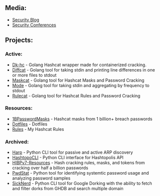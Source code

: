 ## Media:
- [Security Blog](https://JakeWnuk.com)
- [Security Conferences](https://github.com/JakeWnuk/Security-Conferences)

## Projects:
### Active:
- [Dk-hc](https://github.com/JakeWnuk/dk-hc) - Golang Hashcat wrapper made for containerized cracking.
- [Diffcat](https://github.com/JakeWnuk/diffcat) - Golang tool for taking stdin and printing line differences in one or more files to stdout
- [Maskcat](https://github.com/JakeWnuk/maskcat) - Golang tool for Hashcat Masks and Password Cracking
- [Mode](https://github.com/JakeWnuk/mode) - Golang tool for taking stdin and aggregating by frequency to stdout
- [Rulecat](https://github.com/JakeWnuk/rulecat) - Golang tool for Hashcat Rules and Password Cracking

### Resources:
- [1BPasswordMasks](https://github.com/JakeWnuk/1BPasswordMasks) - Hashcat masks from 1 billion+ breach passwords
- [Dotfiles](https://github.com/JakeWnuk/Dotfiles) - Dotfiles
- [Rules](https://github.com/JakeWnuk/rules) - My Hashcat Rules

### Archived:
- [Harp](https://github.com/JakeWnuk/Harp) - Python CLI tool for passive and active ARP discovery
- [HashtopoCLI](https://github.com/JakeWnuk/HashtopoCLI) - Python CLI interface for Hashtopolis API
- [HIBPv7-Resources](https://github.com/JakeWnuk/HIBPv7-Resources) - Hash cracking rules, masks, and tokens from cracking over half a billion passwords
- [PwdStat](https://github.com/JakeWnuk/PwdStat) - Python tool for identifying systemtic password usage and analyzing password samples
- [SickNerd](https://github.com/JakeWnuk/SickNerd) - Python CLI tool for Google Dorking with the ability to fetch and filter dorks from GHDB and search multiple domain
